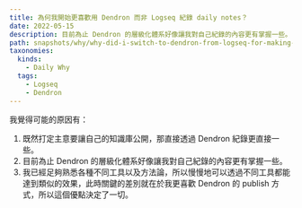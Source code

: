 ```yaml
---
title: 為何我開始更喜歡用 Dendron 而非 Logseq 紀錄 daily notes？
date: 2022-05-15
description: 目前為止 Dendron 的層級化體系好像讓我對自己紀錄的內容更有掌握一些。
path: snapshots/why/why-did-i-switch-to-dendron-from-logseq-for-making-daily-notes
taxonomies:
  kinds: 
    - Daily Why
  tags: 
    - Logseq
    - Dendron
---
```


我覺得可能的原因有：

1. 既然打定主意要讓自己的知識庫公開，那直接透過 Dendron 紀錄更直接一些。
2. 目前為止 Dendron 的層級化體系好像讓我對自己紀錄的內容更有掌握一些。
3. 我已經足夠熟悉各種不同工具以及方法論，所以慢慢地可以透過不同工具都能達到類似的效果，此時關鍵的差別就在於我更喜歡 Dendron 的 publish 方式，所以這個優點決定了一切。